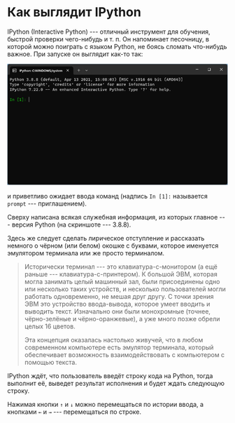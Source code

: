 # Как выглядит IPython

IPython (Interactive Python) --- отличный инструмент для обучения, быстрой проверки чего-нибудь и т. п.
Он напоминает песочницу, в которой можно поиграть с языком Python, не боясь сломать что-нибудь важное.
При запуске он выглядит как-то так:

![IPython при запуске](images/01_00_00_ipython.png)

и приветливо ожидает ввода команд (надпись `In [1]:` называется `prompt` --- приглашением).

Сверху написана всякая служебная информация, из которых главное --- версия Python (на скриншоте --- 3.8.8).

Здесь же следует сделать лирическое отступление и рассказать немного о чёрном (или белом) окошке с буквами,
которое именуется эмулятором терминала или же просто терминалом.

> Исторически терминал --- это клавиатура-с-монитором (а ещё раньше --- клавиатура-с-принтером). К большой ЭВМ,
которая могла занимать целый машинный зал, были присоединены одно или несколько таких устройств, и несколько
пользователей могли работать одновременно, не мешая друг другу. С точки зрения ЭВМ это устройство ввода-вывода,
которое умеет вводить и выводить текст. Изначально они были монохромные (точнее, чёрно-зелёные и чёрно-оранжевые),
а уже много позже обрели целых 16 цветов.
> 
> Эта концепция оказалась настолько живучей, что в любом современном компьютере есть эмулятор терминала, который
обеспечивает возможность взаимодействовать с компьютером с помощью текста.

IPython ждёт, что пользователь введёт строку кода на Python, тогда выполнит её, выведет результат исполнения
и будет ждать следующую строку.

Нажимая кнопки `↑` и `↓` можно перемещаться по истории ввода, а кнопками `←` и `→` --- перемещаться по строке.